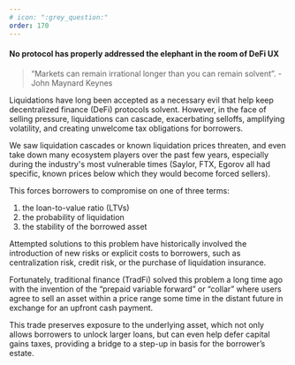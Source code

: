 ```yaml
---
# icon: ":grey_question:"
order: 170
---
```


#### No protocol has properly addressed the elephant in the room of DeFi UX

> “Markets can remain irrational longer than you can remain solvent”. - John Maynard Keynes

Liquidations have long been accepted as a necessary evil that help keep decentralized finance (DeFi) protocols solvent. However, in the face of selling pressure, liquidations can cascade, exacerbating selloffs, amplifying volatility, and creating unwelcome tax obligations for borrowers.

We saw liquidation cascades or known liquidation prices threaten, and even take down many ecosystem players over the past few years, especially during the industry's most vulnerable times (Saylor, FTX, Egorov all had specific, known prices below which they would become forced sellers).

This forces borrowers to compromise on one of three terms:

1. the loan-to-value ratio (LTVs)
2. the probability of liquidation
3. the stability of the borrowed asset

Attempted solutions to this problem have historically involved the introduction of new risks or explicit costs to borrowers, such as centralization risk, credit risk, or the purchase of liquidation insurance.

Fortunately, traditional finance (TradFi) solved this problem a long time ago with the invention of the “prepaid variable forward” or “collar” where users agree to sell an asset within a price range some time in the distant future in exchange for an upfront cash payment.

This trade preserves exposure to the underlying asset, which not only allows borrowers to unlock larger loans, but can even help defer capital gains taxes, providing a bridge to a step-up in basis for the borrower’s estate.
